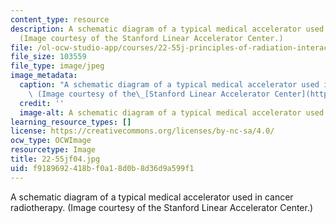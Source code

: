 ```yaml
---
content_type: resource
description: A schematic diagram of a typical medical accelerator used in cancer radiotherapy.
  (Image courtesy of the Stanford Linear Accelerator Center.)
file: /ol-ocw-studio-app/courses/22-55j-principles-of-radiation-interactions-fall-2004/f9189692418bf0a18d0b8d36d9a599f1_22-55jf04.jpg
file_size: 103559
file_type: image/jpeg
image_metadata:
  caption: "A schematic diagram of a typical medical accelerator used in cancer radiotherapy.\
    \ (Image courtesy of the\_[Stanford Linear Accelerator Center](https://www6.slac.stanford.edu/).)"
  credit: ''
  image-alt: A schematic diagram of a typical medical accelerator used in cancer radiotherapy.
learning_resource_types: []
license: https://creativecommons.org/licenses/by-nc-sa/4.0/
ocw_type: OCWImage
resourcetype: Image
title: 22-55jf04.jpg
uid: f9189692-418b-f0a1-8d0b-8d36d9a599f1
---
```

A schematic diagram of a typical medical accelerator used in cancer radiotherapy. (Image courtesy of the Stanford Linear Accelerator Center.)